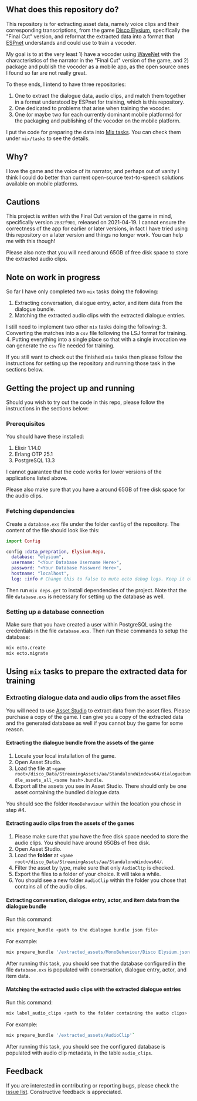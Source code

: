 ## What does this repository do?

This repository is for extracting asset data, namely voice clips and their corresponding transcriptions, from the game [Disco Elysium](https://zaumstudio.com/#disco-elysium), specifically the "Final Cut" version, and reformat the extracted data into a format that [ESPnet](https://github.com/espnet/espnet) understands and could use to train a vocoder.

My goal is to at the very least 1) have a vocoder using [WaveNet](https://arxiv.org/abs/1609.03499) with the characteristics of the narrator in the "Final Cut" version of the game, and 2) package and publish the vocoder as a mobile app, as the open source ones I found so far are not really great.

To these ends, I intend to have three repositories:
1. One to extract the dialogue data, audio clips, and match them together in a format understood by ESPnet for training, which is this repository.
2. One dedicated to problems that arise when training the vocoder.
3. One (or maybe two for each currently dominant mobile platforms) for the packaging and publishing of the vocoder on the mobile platform.

I put the code for preparing the data into [Mix tasks](https://hexdocs.pm/mix/1.12/Mix.Task.html). You can check them under `mix/tasks` to see the details.

## Why?

I love the game and the voice of its narrator, and perhaps out of vanity I think I could do better than current open-source text-to-speech solutions available on mobile platforms.

## Cautions

This project is written with the Final Cut version of the game in mind, specifically version `2832f901`, released on 2021-04-19. I cannot ensure the correctness of the app for earlier or later versions, in fact I have tried using this repository on a later version and things no longer work. You can help me with this though!

Please also note that you will need around 65GB of free disk space to store the extracted audio clips.

## Note on work in progress
So far I have only completed two `mix` tasks doing the following:

1. Extracting conversation, dialogue entry, actor, and item data from the dialogue bundle.
2. Matching the extracted audio clips with the extracted dialogue entries.

I still need to implement two other `mix` tasks doing the following:
3. Converting the matches into a `csv` file following the LSJ format for training.
4. Putting everything into a single place so that with a single invocation we can generate the `csv` file needed for training.

If you still want to check out the finished `mix` tasks then please follow the instructions for setting up the repository and running those task in the sections below.

## Getting the project up and running
Should you wish to try out the code in this repo, please follow the instructions in the sections below:

### Prerequisites

You should have these installed:

1. Elixir 1.14.0
2. Erlang OTP 25.1
2. PostgreSQL 13.3

I cannot guarantee that the code works for lower versions of the applications listed above.

Please also make sure that you have a around 65GB of free disk space for the audio clips.

### Fetching dependencies
Create a `database.exs` file under the folder `config` of the repository. The content of the file should look like this:

```Elixir
import Config

config :data_prepration, Elysium.Repo,
  database: "elysium",
  username: "<Your Database Username Here>",
  password: "<Your Database Password Here>",
  hostname: "localhost",
  log: :info # Change this to false to mute ecto debug logs. Keep it otherwise.
```

Then run `mix deps.get` to install dependencies of the project. Note that the file `database.exs` is necessary for setting up the database as well.

### Setting up a database connection

Make sure that you have created a user within PostgreSQL using the credentials in the file `database.exs`. Then run these commands to setup the database:

```Bash
mix ecto.create
mix ecto.migrate
```

## Using `mix` tasks to prepare the extracted data for training

### Extracting dialogue data and audio clips from the asset files
You will need to use [Asset Studio](https://github.com/Perfare/AssetStudio/) to extract data from the asset files. Please purchase a copy of the game. I can give you a copy of the extracted data and the generated database as well if you cannot buy the game for some reason.

#### Extracting the dialogue bundle from the assets of the game
1. Locate your local installation of the game.
2. Open Asset Studio.
3. Load the file at `<game root>/disco_Data/StreamingAssets/aa/StandaloneWindows64/dialoguebundle_assets_all_<some hash>.bundle`.
4. Export all the assets you see in Asset Studio. There should only be one asset containing the bundled dialogue data.

You should see the folder `MonoBehaviour` within the location you chose in step #4.

#### Extracting audio clips from the assets of the games
1. Please make sure that you have the free disk space needed to store the audio clips. You should have around 65GBs of free disk.
2. Open Asset Studio.
3. Load the **folder** at  `<game root>/disco_Data/StreamingAssets/aa/StandaloneWindows64/`.
4. Filter the asset by type, make sure that only `AudioClip` is checked.
5. Export the files to a folder of your choice. It will take a while.
6. You should see a new folder `AudioClip` within the folder you chose that contains all of the audio clips.

#### Extracting conversation, dialogue entry, actor, and item data from the dialogue bundle
Run this command:

```Bash
mix prepare_bundle <path to the dialogue bundle json file>
```

For example:

```Bash
mix prepare_bundle '/extracted_assets/MonoBehaviour/Disco Elysium.json'`
```

After running this task, you should see that the database configured in the file `database.exs` is populated with conversation, dialogue entry, actor, and item data.

#### Matching the extracted audio clips with the extracted dialogue entries
Run this command:

```Bash
mix label_audio_clips <path to the folder containing the audio clips>
```

For example:

```Bash
mix prepare_bundle '/extracted_assets/AudioClip'`
```
After running this task, you should see the configured database is populated with audio clip metadata, in the table `audio_clips`.

## Feedback
If you are interested in contributing or reporting bugs, please check the [issue list](https://github.com/ngtban/wavenet_de_data_prep/issues). Constructive feedback is appreciated.
